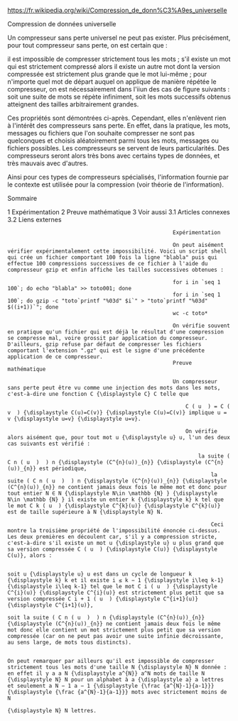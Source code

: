 https://fr.wikipedia.org/wiki/Compression_de_donn%C3%A9es_universelle     

Compression de données universelle

Un compresseur sans perte universel ne peut pas exister. Plus précisément, pour tout compresseur sans perte, on est certain que :

il est impossible de compresser strictement tous les mots ;
s'il existe un mot qui est strictement compressé alors il existe un autre mot dont la version compressée est strictement plus grande que le mot lui-même ;
pour n'importe quel mot de départ auquel on applique de manière répétée le compresseur, on est nécessairement dans l'iiun des cas de figure suivants :
soit une suite de mots se répète infiniment, soit les mots successifs obtenus atteignent des tailles arbitrairement grandes.

Ces propriétés sont démontrées ci-après. Cependant, elles n'enlèvent rien à l'intérêt des compresseurs sans perte. En effet, dans la pratique, les mots, messages ou fichiers que l'on souhaite compresser ne sont pas quelconques et choisis aléatoirement parmi tous les mots, messages ou fichiers possibles. Les compresseurs se servent de leurs particularités. Des compresseurs seront alors très bons avec certains types de données, et très mauvais avec d'autres.

Ainsi pour ces types de compresseurs spécialisés, l'information fournie par le contexte est utilisée pour la compression (voir théorie de l'information).
                            
Sommaire

1 Expérimentation
2 Preuve mathématique
3 Voir aussi
                                                3.1 Articles connexes
                                                        3.2 Liens externes

                                                        Expérimentation

                                                        On peut aisément vérifier expérimentalement cette impossibilité. Voici un script shell qui crée un fichier comportant 100 fois la ligne "blabla" puis qui effectue 100 compressions successives de ce fichier à l'aide du compresseur gzip et enfin affiche les tailles successives obtenues :

                                                        for i in `seq 1 100`; do echo "blabla" >> toto001; done
                                                        for i in `seq 1 100`; do gzip -c "toto`printf "%03d" $i`" > "toto`printf "%03d" $((i+1))`"; done
                                                        wc -c toto*

                                                        On vérifie souvent en pratique qu'un fichier qui est déjà le résultat d'une compression se compresse mal, voire grossit par application du compresseur. D'ailleurs, gzip refuse par défaut de compresser les fichiers comportant l'extension ".gz" qui est le signe d'une précédente application de ce compresseur.
                                                        Preuve mathématique

                                                        Un compresseur sans perte peut être vu comme une injection des mots dans les mots, c'est-à-dire une fonction C {\displaystyle C} C telle que

                                                            C ( u  ) = C ( v  ) {\displaystyle C(u)=C(v)} {\displaystyle C(u)=C(v)} implique u = v {\displaystyle u=v} {\displaystyle u=v}.

                                                            On vérifie alors aisément que, pour tout mot u {\displaystyle u} u, l'un des deux cas suivants est vérifié :

                                                                la suite ( C n ( u  )  ) n {\displaystyle (C^{n}(u))_{n}} {\displaystyle (C^{n}(u))_{n}} est périodique,
                                                                    la suite ( C n ( u  )  ) n {\displaystyle (C^{n}(u))_{n}} {\displaystyle (C^{n}(u))_{n}} ne contient jamais deux fois le même mot et donc pour tout entier N ∈ N {\displaystyle N\in \mathbb {N} } {\displaystyle N\in \mathbb {N} } il existe un entier k {\displaystyle k} k tel que le mot C k ( u  ) {\displaystyle C^{k}(u)} {\displaystyle C^{k}(u)} est de taille supérieure à N {\displaystyle N} N.

                                                                    Ceci montre la troisième propriété de l'impossibilité énoncée ci-dessus. Les deux premières en découlent car, s'il y a compression stricte, c'est-à-dire s'il existe un mot u {\displaystyle u} u plus grand que sa version compressée C ( u  ) {\displaystyle C(u)} {\displaystyle C(u)}, alors :

                                                                        soit u {\displaystyle u} u est dans un cycle de longueur k {\displaystyle k} k et il existe i ≤ k − 1 {\displaystyle i\leq k-1} {\displaystyle i\leq k-1} tel que le mot C i ( u  ) {\displaystyle C^{i}(u)} {\displaystyle C^{i}(u)} est strictement plus petit que sa version compressée C i + 1 ( u  ) {\displaystyle C^{i+1}(u)} {\displaystyle C^{i+1}(u)},
                                                                            soit la suite ( C n ( u  )  ) n {\displaystyle (C^{n}(u))_{n}} {\displaystyle (C^{n}(u))_{n}} ne contient jamais deux fois le même mot donc elle contient un mot strictement plus petit que sa version compressée (car on ne peut pas avoir une suite infinie décroissante, au sens large, de mots tous distincts).

                                                                            On peut remarquer par ailleurs qu'il est impossible de compresser strictement tous les mots d'une taille N {\displaystyle N} N donnée : en effet il y a a N {\displaystyle a^{N}} a^N mots de taille N {\displaystyle N} N pour un alphabet à a {\displaystyle a} a lettres et seulement a N − 1 a − 1 {\displaystyle {\frac {a^{N}-1}{a-1}}} {\displaystyle {\frac {a^{N}-1}{a-1}}} mots avec strictement moins de N
                                                                            {\displaystyle N} N lettres. 
